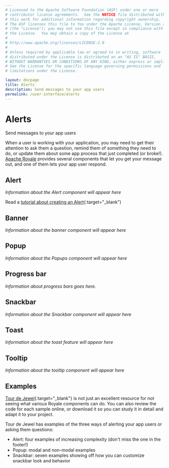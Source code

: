 ```yaml
---
# Licensed to the Apache Software Foundation (ASF) under one or more
# contributor license agreements.  See the NOTICE file distributed with
# this work for additional information regarding copyright ownership.
# The ASF licenses this file to You under the Apache License, Version 2.0
# (the "License"); you may not use this file except in compliance with
# the License.  You may obtain a copy of the License at
# 
# http://www.apache.org/licenses/LICENSE-2.0
# 
# Unless required by applicable law or agreed to in writing, software
# distributed under the License is distributed on an "AS IS" BASIS,
# WITHOUT WARRANTIES OR CONDITIONS OF ANY KIND, either express or implied.
# See the License for the specific language governing permissions and
# limitations under the License.

layout: docpage
title: Alerts
description: Send messages to your app users
permalink: /user-interface/alerts
---
```

# Alerts

Send messages to your app users

When a user is working with your application, you may need to get their attention to ask them a question, remind them of something they need to do, or update them about some app process that just completed (or broke!). [Apache Royale](https://royale.apache.org/) provides several components that let you get your message out, and one of them lets your app user respond.

## Alert

_Information about the Alert component will appear here_

Read a [tutorial about creating an Alert](https://royale.apache.org/using-jewel-alert-control/){:target="\_blank")

## Banner

_Information about the banner component will appear here_

## Popup

_Information about the Popups component will appear here_

## Progress bar

_Information about progress bars goes here._

## Snackbar
_Information about the Snackbar component will appear here_

## Toast

_Information about the toast feature will appear here_

## Tooltip

_Information about the tooltip component will appear here_

## Examples
[Tour de Jewel](https://royale.apache.org/tourdejewel/#){:target="\_blank"} is not just an excellent resource for not seeing what various Royale components can do. You can also review the code for each sample online, or download it so you can study it in detail and adapt it to your project.

Tour de Jewel has examples of the three ways of alerting your app users or asking them questions:

 * Alert: four examples of increasing complexity (don't miss the one in the footer!)
 * Popup: modal and non-modal examples
 * Snackbar: seven examples showing off how you can customize snackbar look and behavior
